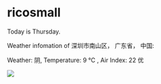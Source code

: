 # ricosmall

Today is Thursday.

Weather infomation of 深圳市南山区， 广东省， 中国: 

Weather: 阴, Temperature: 9 ℃ , Air Index: 22 优

<img src="https://github-readme-stats.vercel.app/api?username=ricosmall&show_icons=true" />

